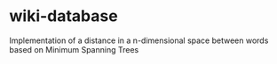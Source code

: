 # wiki-database
Implementation of a distance in a n-dimensional space between words based on Minimum Spanning Trees
